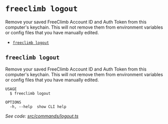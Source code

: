 `freeclimb logout`
==================

Remove your saved FreeClimb Account ID and Auth Token from this computer's keychain. This will not remove them from environment variables or config files that you have manually edited.

* [`freeclimb logout`](#freeclimb-logout)

## `freeclimb logout`

Remove your saved FreeClimb Account ID and Auth Token from this computer's keychain. This will not remove them from environment variables or config files that you have manually edited.

```
USAGE
  $ freeclimb logout

OPTIONS
  -h, --help  show CLI help
```

_See code: [src/commands/logout.ts](https://github.com/Documents/freeclimb-cli/blob/v0.1.0/src/commands/logout.ts)_
